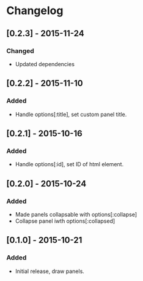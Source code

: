 # Changelog

## [0.2.3] - 2015-11-24
### Changed
- Updated dependencies

## [0.2.2] - 2015-11-10
### Added
- Handle options[:title], set custom panel title.

## [0.2.1] - 2015-10-16
### Added
- Handle options[:id], set ID of html element.

## [0.2.0] - 2015-10-24
### Added
- Made panels collapsable with options[:collapse]
- Collapse panel iwth options[:collapsed]

## [0.1.0] - 2015-10-21
### Added
- Initial release, draw panels.
